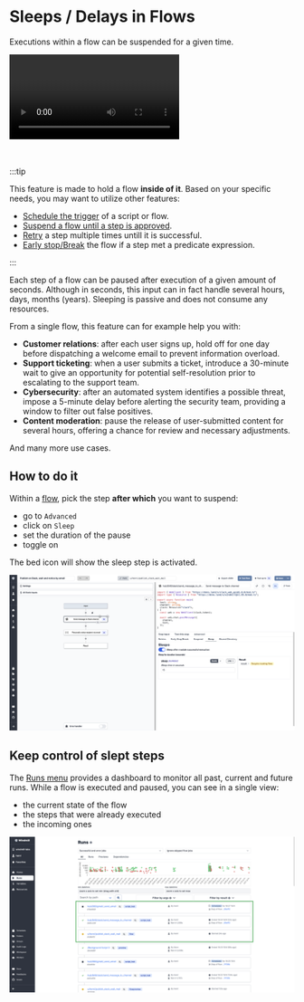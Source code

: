 # Sleeps / Delays in Flows

Executions within a flow can be suspended for a given time.

<video
    className="border-2 rounded-xl object-cover w-full h-full"
    autoPlay
    loop
    controls
    id="main-video"
    src="/videos/sleep_step.mp4"
/>

<br/>

:::tip

This feature is made to hold a flow **inside of it**. Based on your specific needs, you may want to utilize other features:
- [Schedule the trigger](../core_concepts/1_scheduling/index.md) of a script or flow.
- [Suspend a flow until a step is approved](./11_flow_approval.md).
- [Retry](./14_retries.md) a step multiple times untill it is successful.
- [Early stop/Break](./1_flow_editor.md#early-stopbreak) the flow if a step met a predicate expression.

:::

Each step of a flow can be paused after execution of a given amount of seconds. Although in seconds, this input can in fact handle several hours, days, months (years). Sleeping is passive and does not consume any resources.

From a single flow, this feature can for example help you with:
- **Customer relations**: after each user signs up, hold off for one day before dispatching a welcome email to prevent information overload.
- **Support ticketing**: when a user submits a ticket, introduce a 30-minute wait to give an opportunity for potential self-resolution prior to escalating to the support team.
- **Cybersecurity**: after an automated system identifies a possible threat, impose a 5-minute delay before alerting the security team, providing a window to filter out false positives.
- **Content moderation**: pause the release of user-submitted content for several hours, offering a chance for review and necessary adjustments.

And many more use cases.

## How to do it

Within a [flow](../getting_started/6_flows_quickstart/index.md), pick the step **after which** you want to suspend:
- go to `Advanced`
- click on `Sleep`
- set the duration of the pause
- toggle on

The bed icon will show the sleep step is activated.

![Sleep activation](../assets/flows/sleep_toggle.png)

## Keep control of slept steps

The [Runs menu](../core_concepts/5_monitor_past_and_future_runs/index.md) provides a dashboard to monitor all past, current and future runs. While a flow is executed and paused, you can see in a single view:
- the current state of the flow
- the steps that were already executed
- the incoming ones

![Sleep step from runs menu](../assets/flows/sleep_run_menu.png)